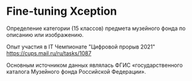 # Fine-tuning Xception
Определение категории (15 классов) предмета музейного фонда по описанию или изображению.  

Опыт участия в IT Чемпионате "Цифровой прорыв 2021"  
https://cups.mail.ru/ru/tasks/1087

Основным источником данных являлась ФГИС «государственного каталога Музейного фонда Российской Федерации».
